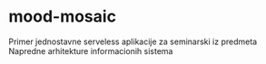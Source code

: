 # mood-mosaic
Primer jednostavne serveless aplikacije za seminarski iz predmeta Napredne arhitekture informacionih sistema
